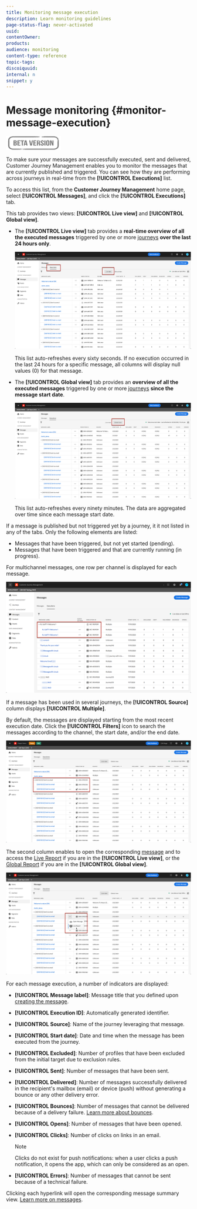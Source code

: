 ```yaml
---
title: Monitoring message execution
description: Learn monitoring guidelines
page-status-flag: never-activated
uuid: 
contentOwner:
products:
audience: monitoring
content-type: reference
topic-tags: 
discoiquuid:
internal: n
snippet: y
---
```

# Message monitoring {#monitor-message-execution}

![](assets/do-not-localize/badge.png)

To make sure your messages are successfully executed, sent and delivered, Customer Journey Management enables you to monitor the messages that are currently published and triggered. You can see how they are performing across journeys <!--and APIs--> in real-time from the **[!UICONTROL Executions]** list.

To access this list, from the **Customer Journey Management** home page, select **[!UICONTROL Messages]**, and click the **[!UICONTROL Executions]** tab.

This tab provides two views: **[!UICONTROL Live view]** and **[!UICONTROL Global view]**.

* The **[!UICONTROL Live view]** tab provides a **real-time overview of all the executed messages** triggered by one or more [journeys](building-journeys/journey.md) **over the last 24 hours only**.

  ![](assets/message-execution-tab-live.png)

  This list auto-refreshes every sixty seconds. If no execution occurred in the last 24 hours for a specific message, all columns will display null values (0) for that message.

* The **[!UICONTROL Global view]** tab provides an **overview of all the executed messages** triggered by one or more [journeys](building-journeys/journey.md) **since the message start date**.

  ![](assets/message-execution-tab-global.png)

  This list auto-refreshes every ninety minutes. The data are aggregated over time since each message start date.

If a message is published but not triggered yet by a journey, it it not listed in any of the tabs. Only the following elements are listed:
* Messages that have been triggered, but not yet started (pending).
* Messages that have been triggered and that are currently running (in progress).

For multichannel messages, one row per channel is displayed for each message.

![](assets/message-execution-multichannel.png)

If a message has been used in several journeys, the **[!UICONTROL Source]** column displays **[!UICONTROL Multiple]**.

By default, the messages are displayed starting from the most recent execution date. Click the **[!UICONTROL Filters]** icon to search the messages according to the channel, the start date, and/or the end date.

![](assets/message-execution-tab-filters.png)

The <!--**[!UICONTROL Quick action]**-->second column enables to open the corresponding [message](create-message.md) and to access the [Live Report](reports/live-report.md) if you are in the **[!UICONTROL Live view]**, or the [Global Report](reports/global-report.md) if you are in the **[!UICONTROL Global view]**.

![](assets/message-execution-open-live-report.png)

For each message execution, a number of indicators are displayed:

* **[!UICONTROL Message label]**: Message title that you defined upon [creating the message](create-message.md).
* **[!UICONTROL Execution ID]**: Automatically generated identifier.
* **[!UICONTROL Source]**: Name of the journey leveraging that message.
* **[!UICONTROL Start date]**: Date and time when the message has been executed from the journey.
* **[!UICONTROL Excluded]**: Number of profiles that have been excluded from the initial target due to exclusion rules.
* **[!UICONTROL Sent]**: Number of messages that have been sent.
* **[!UICONTROL Delivered]**: Number of messages successfully delivered in the recipient's mailbox (email) or device (push) without generating a bounce or any other delivery error.
* **[!UICONTROL Bounces]**: Number of messages that cannot be delivered because of a delivery failure. [Learn more about bounces](suppression-lists.md#delivery-failures).
* **[!UICONTROL Opens]**: Number of messages that have been opened.
* **[!UICONTROL Clicks]**: Number of clicks on links in an email.

  >[!NOTE]
  >
  >Clicks do not exist for push notifications: when a user clicks a push notification, it opens the app, which can only be considered as an open.

* **[!UICONTROL Errors]**: Number of messages that cannot be sent because of a technical failure.

Clicking each hyperlink will open the corresponding message summary view. [Learn more on messages](create-message.md).
